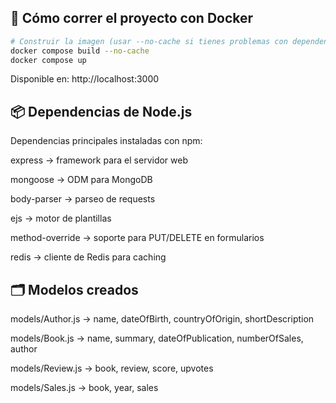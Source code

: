 ## 🚀 Cómo correr el proyecto con Docker

```bash
# Construir la imagen (usar --no-cache si tienes problemas con dependencias)
docker compose build --no-cache
docker compose up
```


Disponible en: http://localhost:3000

## 📦 Dependencias de Node.js

Dependencias principales instaladas con npm:

express → framework para el servidor web

mongoose → ODM para MongoDB

body-parser → parseo de requests

ejs → motor de plantillas

method-override → soporte para PUT/DELETE en formularios

redis → cliente de Redis para caching

## 🗂️ Modelos creados

models/Author.js → name, dateOfBirth, countryOfOrigin, shortDescription

models/Book.js → name, summary, dateOfPublication, numberOfSales, author

models/Review.js → book, review, score, upvotes

models/Sales.js → book, year, sales